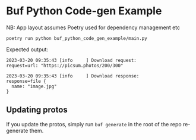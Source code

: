 # Buf Python Code-gen Example

NB: App layout assumes Poetry used for dependency management etc

```shell
poetry run python buf_python_code_gen_example/main.py
```

Expected output:

```
2023-03-20 09:35:43 [info     ] Download request:              request=url: "https://picsum.photos/200/300"

2023-03-20 09:35:43 [info     ] Download response:             response=file {
  name: "image.jpg"
}
```

## Updating protos

If you update the protos, simply run `buf generate` in the root of the repo re-generate them.
